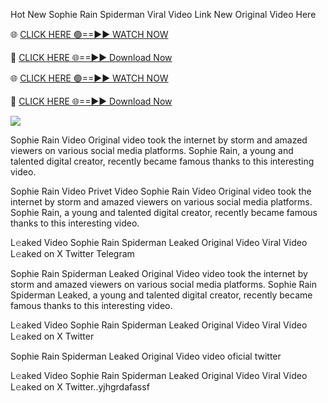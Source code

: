 Hot New Sophie Rain Spiderman Viral Video Link New Original Video Here

🌐 [CLICK HERE 🟢==►► WATCH NOW](https://superlink506.blogspot.com/?m=0)

🔴 [CLICK HERE 🌐==►► Download Now](https://superlink506.blogspot.com/?m=0)

🌐 [CLICK HERE 🟢==►► WATCH NOW](https://superlink506.blogspot.com/?m=0)

🔴 [CLICK HERE 🌐==►► Download Now](https://superlink506.blogspot.com/?m=0)




[<img src="https://i.imgur.com/5ezlWg9.png">](https://superlink506.blogspot.com/?m=0)

Sophie Rain Video Original video took the internet by storm and amazed viewers on various social media platforms. Sophie Rain, a young and talented digital creator, recently became famous thanks to this interesting video.

Sophie Rain Video Privet Video Sophie Rain Video Original video took the internet by storm and amazed viewers on various social media platforms. Sophie Rain, a young and talented digital creator, recently became famous thanks to this interesting video.

L𝚎aked Video Sophie Rain Spiderman Leaked Original Video Viral Video L𝚎aked on X Twitter Telegram


Sophie Rain Spiderman Leaked Original Video video took the internet by storm and amazed viewers on various social media platforms. Sophie Rain Spiderman Leaked, a young and talented digital creator, recently became famous thanks to this interesting video.

L𝚎aked Video Sophie Rain Spiderman Leaked Original Video Viral Video L𝚎aked on X Twitter

Sophie Rain Spiderman Leaked Original Video video oficial twitter

L𝚎aked Video Sophie Rain Spiderman Leaked Original Video Viral Video L𝚎aked on X Twitter..yjhgrdafassf
